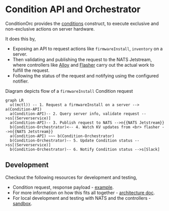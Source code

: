 # Condition API and Orchestrator

ConditionOrc provides the [conditions](https://github.com/metal-automata/architecture/blob/firmware-install-service/firmware-install-service.md#conditions) construct, to execute exclusive and non-exclusive actions on server hardware.

It does this by,
 - Exposing an API to request actions like `firmwareInstall`, `inventory` on a server.
 - Then validating and publishing the request to the NATS Jetstream, where controllers like [Alloy](https://github.com/metal-automata/alloy) and [Flasher](https://github.com/metal-automata/flasher) carry out the actual work to fulfill the request.
 - Following the status of the request and notifying using the configured notifier.


Diagram depicts flow of a `firmwareInstall` Condition request
```mermaid
graph LR
  u((mctl)) -- 1. Request a firmwareInstall on a server --> a(Condition-API)
  a(Condition-API)-- 2. Query server info, validate request -->ss[(Serverservice)]
  a(Condition-API)-- 3. Publish request to NATS -->n{{NATS Jetstream}}
  b(Condition-Orchestrator)<-- 4. Watch KV updates from <br> flasher -->n{{NATS Jetstream}}
  a(Condition-API) ~~~ b(Condition-Orchestrator)
  b(Condition-Orchestrator)-- 5. Update Condition status -->ss[(Serverservice)]
  b(Condition-Orchestrator)-- 6. Notify Condition status -->s[Slack]
```


## Development

Checkout the following resources for development and testing,

- Condition request, response payload - [example](./sample/firmwareInstall.md).
- For more information on how this fits all together - [architecture doc](https://github.com/metal-automata/architecture/blob/firmware-install-service/firmware-install-service.md).
- For local development and testing with NATS and the controllers - [sandbox](https://github.com/metal-automata/sandbox).